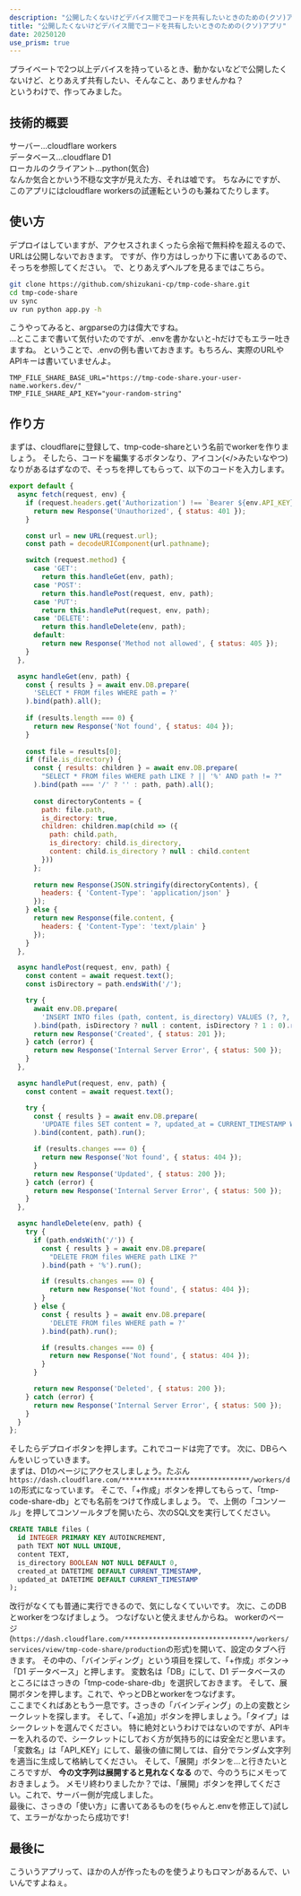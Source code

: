 ```yaml
---
description: "公開したくないけどデバイス間でコードを共有したいときのための(クソ)アプリの使い方・作り方"
title: "公開したくないけどデバイス間でコードを共有したいときのための(クソ)アプリ"
date: 20250120
use_prism: true
---
```

プライベートで2つ以上デバイスを持っているとき、動かないなどで公開したくないけど、とりあえず共有したい、そんなこと、ありませんかね？  
というわけで、作ってみました。
## 技術的概要
サーバー…cloudflare workers  
データベース…cloudflare D1  
ローカルのクライアント…python(気合)  
なんか気合とかいう不穏な文字が見えた方、それは嘘です。
ちなみにですが、このアプリにはcloudflare workersの試運転というのも兼ねてたりします。
## 使い方
デプロイはしていますが、アクセスされまくったら余裕で無料枠を超えるので、URLは公開しないでおきます。
ですが、作り方はしっかり下に書いてあるので、そっちを参照してください。
で、とりあえずヘルプを見るまではこちら。
```sh
git clone https://github.com/shizukani-cp/tmp-code-share.git
cd tmp-code-share
uv sync
uv run python app.py -h
```
こうやってみると、argparseの力は偉大ですね。  
…とここまで書いて気付いたのですが、.envを書かないと-hだけでもエラー吐きますね。
ということで、.envの例も書いておきます。もちろん、実際のURLやAPIキーは書いていませんよ。
```.env
TMP_FILE_SHARE_BASE_URL="https://tmp-code-share.your-user-name.workers.dev/"
TMP_FILE_SHARE_API_KEY="your-random-string"
```
## 作り方
まずは、cloudflareに登録して、tmp-code-shareという名前でworkerを作りましょう。
そしたら、コードを編集するボタンなり、アイコン(</>みたいなやつ)なりがあるはずなので、そっちを押してもらって、以下のコードを入力します。
```javascript
export default {
  async fetch(request, env) {
    if (request.headers.get('Authorization') !== `Bearer ${env.API_KEY}`) {
      return new Response('Unauthorized', { status: 401 });
    }

    const url = new URL(request.url);
    const path = decodeURIComponent(url.pathname);

    switch (request.method) {
      case 'GET':
        return this.handleGet(env, path);
      case 'POST':
        return this.handlePost(request, env, path);
      case 'PUT':
        return this.handlePut(request, env, path);
      case 'DELETE':
        return this.handleDelete(env, path);
      default:
        return new Response('Method not allowed', { status: 405 });
    }
  },

  async handleGet(env, path) {
    const { results } = await env.DB.prepare(
      'SELECT * FROM files WHERE path = ?'
    ).bind(path).all();
  
    if (results.length === 0) {
      return new Response('Not found', { status: 404 });
    }
  
    const file = results[0];
    if (file.is_directory) {
      const { results: children } = await env.DB.prepare(
        "SELECT * FROM files WHERE path LIKE ? || '%' AND path != ?"
      ).bind(path === '/' ? '' : path, path).all();
  
      const directoryContents = {
        path: file.path,
        is_directory: true,
        children: children.map(child => ({
          path: child.path,
          is_directory: child.is_directory,
          content: child.is_directory ? null : child.content
        }))
      };
  
      return new Response(JSON.stringify(directoryContents), {
        headers: { 'Content-Type': 'application/json' }
      });
    } else {
      return new Response(file.content, {
        headers: { 'Content-Type': 'text/plain' }
      });
    }
  },

  async handlePost(request, env, path) {
    const content = await request.text();
    const isDirectory = path.endsWith('/');

    try {
      await env.DB.prepare(
        'INSERT INTO files (path, content, is_directory) VALUES (?, ?, ?)'
      ).bind(path, isDirectory ? null : content, isDirectory ? 1 : 0).run();
      return new Response('Created', { status: 201 });
    } catch (error) {
      return new Response('Internal Server Error', { status: 500 });
    }
  },

  async handlePut(request, env, path) {
    const content = await request.text();

    try {
      const { results } = await env.DB.prepare(
        'UPDATE files SET content = ?, updated_at = CURRENT_TIMESTAMP WHERE path = ? AND is_directory = 0'
      ).bind(content, path).run();

      if (results.changes === 0) {
        return new Response('Not found', { status: 404 });
      }
      return new Response('Updated', { status: 200 });
    } catch (error) {
      return new Response('Internal Server Error', { status: 500 });
    }
  },

  async handleDelete(env, path) {
    try {
      if (path.endsWith('/')) {
        const { results } = await env.DB.prepare(
          "DELETE FROM files WHERE path LIKE ?"
        ).bind(path + '%').run();

        if (results.changes === 0) {
          return new Response('Not found', { status: 404 });
        }
      } else {
        const { results } = await env.DB.prepare(
          'DELETE FROM files WHERE path = ?'
        ).bind(path).run();

        if (results.changes === 0) {
          return new Response('Not found', { status: 404 });
        }
      }

      return new Response('Deleted', { status: 200 });
    } catch (error) {
      return new Response('Internal Server Error', { status: 500 });
    }
  }
};
```
そしたらデプロイボタンを押します。これでコードは完了です。
次に、DBらへんをいじっていきます。  
まずは、D1のページにアクセスしましょう。たぶん`https://dash.cloudflare.com/********************************/workers/d1`の形式になっています。
そこで、「+作成」ボタンを押してもらって、「tmp-code-share-db」とでも名前をつけて作成しましょう。
で、上側の「コンソール」を押してコンソールタブを開いたら、次のSQL文を実行してください。
```SQL
CREATE TABLE files (
  id INTEGER PRIMARY KEY AUTOINCREMENT,
  path TEXT NOT NULL UNIQUE,
  content TEXT,
  is_directory BOOLEAN NOT NULL DEFAULT 0,
  created_at DATETIME DEFAULT CURRENT_TIMESTAMP,
  updated_at DATETIME DEFAULT CURRENT_TIMESTAMP
);
```
改行がなくても普通に実行できるので、気にしなくていいです。
次に、このDBとworkerをつなげましょう。
つなげないと使えませんからね。
workerのページ(`https://dash.cloudflare.com/********************************/workers/services/view/tmp-code-share/production`の形式)を開いて、設定のタブへ行きます。
その中の、「バインディング」という項目を探して、「+作成」ボタン→「D1 データベース」と押します。
変数名は「DB」にして、D1 データベースのところにはさっきの「tmp-code-share-db」を選択しておきます。
そして、展開ボタンを押します。これで、やっとDBとworkerをつなげます。  
ここまでくればあともう一息です。さっきの「バインディング」の上の変数とシークレットを探します。
そして、「+追加」ボタンを押しましょう。「タイプ」はシークレットを選んでください。
特に絶対というわけではないのですが、APIキーを入れるので、シークレットにしておく方が気持ち的には安全だと思います。
「変数名」は「API_KEY」にして、最後の値に関しては、自分でランダム文字列を適当に生成して格納してください。
そして、「展開」ボタンを…と行きたいところですが、 **今の文字列は展開すると見れなくなる** ので、今のうちにメモっておきましょう。
メモリ終わりましたか？では、「展開」ボタンを押してください。これで、サーバー側が完成しました。  
最後に、さっきの「使い方」に書いてあるものを(ちゃんと.envを修正して)試して、エラーがなかったら成功です!
## 最後に
こういうアプリって、ほかの人が作ったものを使うよりもロマンがあるんで、いいんですよねぇ。
